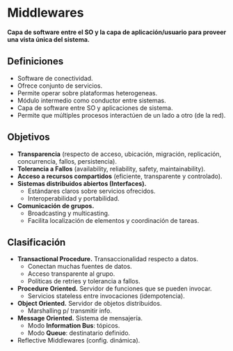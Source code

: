 # Middlewares

**Capa de software entre el SO y la capa de aplicación/usuario para proveer una vista única del sistema.**

## Definiciones

-   Software de conectividad.
-   Ofrece conjunto de servicios.
-   Permite operar sobre plataformas heterogeneas.
-   Módulo intermedio como conductor entre sistemas.
-   Capa de software entre SO y aplicaciones de sistema.
-   Permite que múltiples procesos interactúen de un lado a otro (de la red).

## Objetivos

-   **Transparencia** (respecto de acceso, ubicación, migración, replicación, concurrencia, fallos, persistencia).
-   **Tolerancia a Fallos** (availability, reliability, safety, maintainability).
-   **Acceso a recursos compartidos** (eficiente, transparente y controlado).
-   **Sistemas distribuidos abiertos (Interfaces).**
    -   Estándares claros sobre servicios ofrecidos.
    -   Interoperabilidad y portabilidad.
-   **Comunicación de grupos.**
    -   Broadcasting y multicasting.
    -   Facilita localización de elementos y coordinación de tareas.

## Clasificación

-   **Transactional Procedure.** Transaccionalidad respecto a datos.
    -   Conectan muchas fuentes de datos.
    -   Acceso transparente al grupo.
    -   Políticas de retries y tolerancia a fallos.
-   **Procedure Oriented.** Servidor de funciones que se pueden invocar.
    -   Servicios stateless entre invocaciones (idempotencia).
-   **Object Oriented.** Servidor de objetos distribuidos.
    -   Marshalling p/ transmitir info.
-   **Message Oriented.** Sistema de mensajería.
    -   Modo **Information Bus**: tópicos.
    -   Modo **Queue**: destinatario definido.
-   Reflective Middlewares (config. dinámica).
